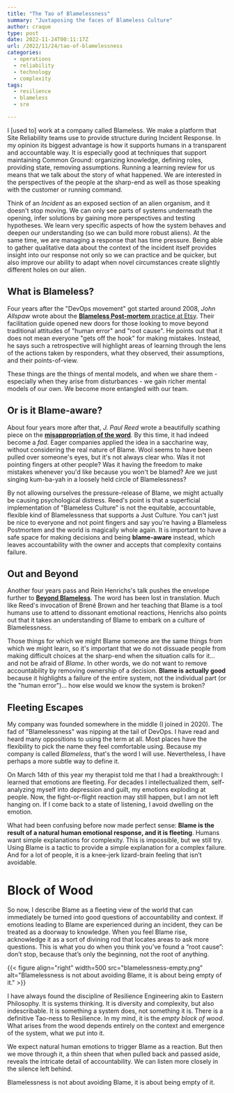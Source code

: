 ```yaml
---
title: "The Tao of Blamelessness"
summary: "Juxtaposing the faces of Blameless Culture"
author: craque
type: post
date: 2022-11-24T00:11:17Z
url: /2022/11/24/tao-of-blamelessness
categories:
  - operations
  - reliability
  - technology
  - complexity
tags:
  - resilience
  - blameless
  - sre

---
```


I [used to] work at a company called Blameless. We make a platform that Site Reliability teams use to provide structure during Incident Response. In my opinion its biggest advantage is how it supports humans in a transparent and accountable way. It is especially good at techniques that support maintaining Common Ground: organizing knowledge, defining roles, providing state, removing assumptions. Running a learning review for us means that we talk about the story of what happened. We are interested in the perspectives of the people at the sharp-end as well as those speaking with the customer or running command.

Think of an _Incident_ as an exposed section of an alien organism, and it doesn't stop moving. We can only see parts of systems underneath the opening, infer solutions by gaining more perspectives and testing hypotheses. We learn very specific aspects of how the system behaves and deepen our understanding (so we can build more robust aliens). At the same time, we are managing a response that has time pressure. Being able to gather qualitative data about the context of the incident itself provides insight into our response not only so we can practice and be quicker, but also improve our ability to adapt when novel circumstances create slightly different holes on our alien.

## What is Blameless?

Four years after the "DevOps movement" got started around 2008, _John Allspaw_ wrote about the [**Blameless Post-mortem** practice at Etsy](https://www.etsy.com/codeascraft/blameless-postmortems). Their facilitation guide opened new doors for those looking to move beyond traditional attitudes of "human error" and "root cause". He points out that it does not mean everyone "gets off the hook" for making mistakes. Instead, he says such a retrospective will highlight areas of learning through the lens of the actions taken by responders, what they observed, their assumptions, and their points-of-view.

These things are the things of mental models, and when we share them - especially when they arise from disturbances - we gain richer mental models of our own. We become more entangled with our team.

## Or is it Blame-aware?

About four years more after that, _J. Paul Reed_ wrote a beautifully scathing piece on the [**misappropriation of the word**](https://techbeacon.com/app-dev-testing/blameless-postmortems-dont-work-heres-what-does). By this time, it had indeed become a _fad_. Eager companies applied the idea in a saccharine way, without considering the real nature of Blame. Wool seems to have been pulled over someone's eyes, but it's not always clear who. Was it not pointing fingers at other people? Was it having the freedom to make mistakes whenever you'd like because you won't be blamed? Are we just singing kum-ba-yah in a loosely held circle of Blamelessness?

By not allowing ourselves the pressure-release of Blame, we might actually be causing psychological distress. Reed's point is that a superficial implementation of "Blameless Culture" is not the equitable, accountable, flexible kind of Blamelessness that supports a Just Culture. You can't just be nice to everyone and not point fingers and say you're having a Blameless Postmortem and the world is magically whole again. It is important to have a safe space for making decisions and being **blame-aware** instead, which leaves accountability with the owner and accepts that complexity contains failure.


## Out and Beyond

Another four years pass and Rein Henrichs's talk pushes the envelope further to [**Beyond Blameless**](https://youtu.be/gfINfi2K1lE). The word has been lost in translation. Much like Reed's invocation of Brené Brown and her teaching that Blame is a tool humans use to attend to dissonant emotional reactions, Henrichs also points out that it takes an understanding of Blame to embark on a culture of Blamelessness.

Those things for which we might Blame someone are the same things from which we might learn, so it's important that we do not dissuade people from making difficult choices at the sharp-end when the situation calls for it... and not be afraid of _Blame_. In other words, we do not want to remove accountability by removing ownership of a decision. **Blame is actually good** because it highlights a failure of the entire system, not the individual part (or the "human error")... how else would we know the system is broken?


## Fleeting Escapes

My company was founded somewhere in the middle (I joined in 2020). The fad of "Blamelessness" was nipping at the tail of DevOps. I have read and heard many oppositions to using the term at all. Most places have the flexibility to pick the name they feel comfortable using. Because my company is called _Blameless_, that's the word I will use. Nevertheless, I have perhaps a more subtle way to define it.

On March 14th of this year my therapist told me that I had a breakthrough: I learned that emotions are fleeting. For decades I intellectualized them, self-analyzing myself into depression and guilt, my emotions exploding at people. Now, the fight-or-flight reaction may still happen, but I am not left hanging on. If I come back to a state of listening, I avoid dwelling on the emotion.

What had been confusing before now made perfect sense: **Blame is the result of a natural human emotional response, and it is fleeting**. Humans want simple explanations for complexity. This is impossible, but we still try. Using Blame is a tactic to provide a simple explanation for a complex failure. And for a lot of people, it is a knee-jerk lizard-brain feeling that isn’t avoidable.


# Block of Wood

So now, I describe Blame as a fleeting view of the world that can immediately be turned into good questions of accountability and context. If emotions leading to Blame are experienced during an incident, they can be treated as a doorway to knowledge. When you feel Blame rise, acknowledge it as a sort of divining rod that locates areas to ask more questions. This is what you do when you think you’ve found a “root cause”: don’t stop, because that’s only the beginning, not the root of anything.

{{< figure align="right" width=500 src="blamelessness-empty.png" alt="Blamelessness is not about avoiding Blame, it is about being empty of it." >}}

I have always found the discipline of Resilience Engineering akin to Eastern Philosophy. It is systems thinking. It is diversity and complexity, but also indescribable. It is something a system does, not something it is. There is a definitive Tao-ness to Resilience. In my mind, it is the _empty block of wood_. What arises from the wood depends entirely on the context and emergence of the system, what we put into it.

We expect natural human emotions to trigger Blame as a reaction. But then we move through it, a thin sheen that when pulled back and passed aside, reveals the intricate detail of accountability. We can listen more closely in the silence left behind.

Blamelessness is not about avoiding Blame, it is about being empty of it.

